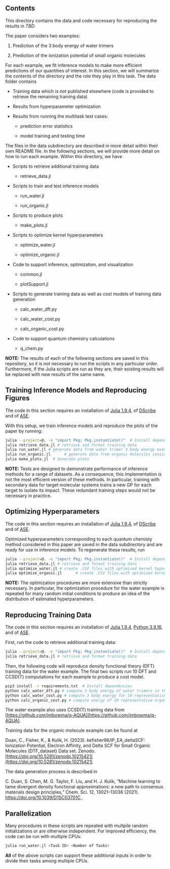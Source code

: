 ## Contents

This directory contains the data and code necessary for reproducing the results in *TBD*.

The paper considers two examples:

1. Prediction of the 3 body energy of water trimers

2. Prediction of the ionization potential of small organic molecules

For each example, we fit inference models to make more efficient predictions of our quantities of interest. In this section, we will summarize the contents of the directory and the role they play in this task. The data folder contains

* Training data which is not published elsewhere (code is provided to retrieve the remaining training data)

* Results from hyperparameter optimization

* Results from running the multitask test cases:
    
    - prediction error statistics
 
    - model training and testing time
      

The files in the data subdirectory are described in more detail within their own README file. In the following sections, we will provide more detail on how to run each example. Within this directory, we have

* Scripts to retrieve additional training data

  - retrieve_data.jl
  
* Scripts to train and test inference models

  - run_water.jl

  - run_organic.jl

* Scripts to produce plots

  - make_plots.jl

* Scripts to optimize kernel hyperparameters

  - optimize_water.jl

  - optimize_organic.jl

* Code to support inference, optimization, and visualization

  - common.jl

  - plotSupport.jl

* Scripts to generate training data as well as cost models of training data generation

  - calc_water_dft.py

  - calc_water_cost.py

  - calc_organic_cost.py

* Code to support quantum chemistry calculations

  - q_chem.py

**NOTE:** The results of each of the following sections are saved in this repository, so it is not necessary to run the scripts in any particular order. Furthermore, if the Julia scripts are run as they are, their existing results will be replaced with new results of the same name.

## Training Inference Models and Reproducing Figures

The code in this section requires an installation of
[Julia 1.9.4](https://julialang.org/downloads/#current_stable_release),
of [DScribe](https://singroup.github.io/dscribe/1.1.x/install.html)
and of [ASE](https://wiki.fysik.dtu.dk/ase/).

With this setup, we train inference models and reproduce the plots of the paper by running: 

```bash
julia --project=@. -e "import Pkg; Pkg.instantiate()"  # Install dependencies
julia retrieve_data.jl # retrieve and format training data
julia run_water.jl # generate data from water trimer 3 body energy example
julia run_organic.jl      # generate data from organic molecules ionization potential example
julia make_plots.jl  # Generate plots
```

**NOTE:** Tests are designed to demonstrate performance of inference methods for a range of datasets. As a consequence, this implementation is not the most efficient version of these methods. In particular, training with secondary data for target molecular systems trains a new GP for each target to isolate its impact. These redundant training steps would not be necessary in practice.


## Optimizing Hyperparameters

The code in this section requires an installation of
[Julia 1.9.4](https://julialang.org/downloads/#current_stable_release),
of [DScribe](https://singroup.github.io/dscribe/1.1.x/install.html)
and of [ASE](https://wiki.fysik.dtu.dk/ase/).

Optimized hyperparameters corresponding to each quantum chemisty method considered in this paper are saved in the data subdirectory and are ready for use in inference models. To regenerate these results, run

```bash
julia --project=@. -e "import Pkg; Pkg.instantiate()"  # Install dependencies
julia retrieve_data.jl # retrieve and format training data
julia optimize_water.jl # create .CSV files with optimized kernel hyperparameters for the water trimer 3 body energy example
julia optimize_organic.jl      # create .CSV files with optimized kernel hyperparameters for the organic molecules ionization potential example
```

**NOTE:**  The optimization procedures are more extensive than strictly necessary. In particular, the optimization procedure for the water example is repeated for many random initial conditions to produce an idea of the distribution of estimated hyperparameters.



## Reproducing Training Data

The code in this section requires an installation of [Julia 1.9.4](https://julialang.org/downloads/#current_stable_release),
[Python 3.9.16](https://www.python.org/downloads/), and of [ASE](https://wiki.fysik.dtu.dk/ase/).

First, run the code to retrieve additional training data:

```bash
julia --project=@. -e "import Pkg; Pkg.instantiate()"  # Install dependencies
julia retrieve_data.jl # retrieve and format training data
```

Then, the following code will reproduce density functional theory (DFT) training data for the water example. The final two scripts run 10 DFT and CCSD(T) computations for each example to produce a cost model.

```bash
pip3 install -r requirements.txt  # Install dependencies
python calc_water_dft.py # compute 3 body energy of water trimers in the training set using DFT
python calc_water_cost.py # compute 3 body energy for 10 representative trimers using DFT and CCSD(T) to estimate computation cost
python calc_organic_cost.py # compute energy of 10 representative organic molecules using DFT and CCSD(T) to estimate computation cost
```

The water example also uses CCSD(T) training data from [https://github.com/jmbowma/q-AQUA](https://github.com/jmbowma/q-AQUA). 

Training data for the organic molecule example can be found at

Duan, C., Fisher, K., & Kulik, H. (2023). kefisher98/IP_EA_deltaSCF: Ionization Potential, Electron Affinity, and Delta SCF for Small Organic Molecules (DTF_dataset) Data set. Zenodo. [https://doi.org/10.5281/zenodo.10215421](https://doi.org/10.5281/zenodo.10215421)

The data generation process is described in

C. Duan, S. Chen, M. G. Taylor, F. Liu, and H. J. Kulik, “Machine learning to tame divergent density functional approximations: a new path to consensus materials design principles,” Chem. Sci. 12, 13021–13036 (2021). [https://doi.org/10.1039/D1SC03701C ](https://doi.org/10.1039/D1SC03701C). 




## Parallelization

Many procedures in these scripts are repeated with multpile random initializations or are otherwise independent. For improved efficiency, the code can be run with multiple CPUs:

```bash
julia run_water.jl <Task ID> <Number of Tasks>
```

**All** of the above scripts can support these additional inputs in order to divide their tasks among multiple CPUs. 
